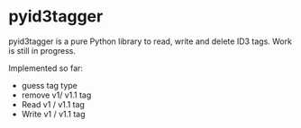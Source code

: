 # pyid3tagger

pyid3tagger is a pure Python library to read, write and delete ID3 tags.
Work is still in progress.

Implemented so far:
* guess tag type
* remove v1/ v1.1 tag
* Read v1 / v1.1 tag
* Write v1 / v1.1 tag
